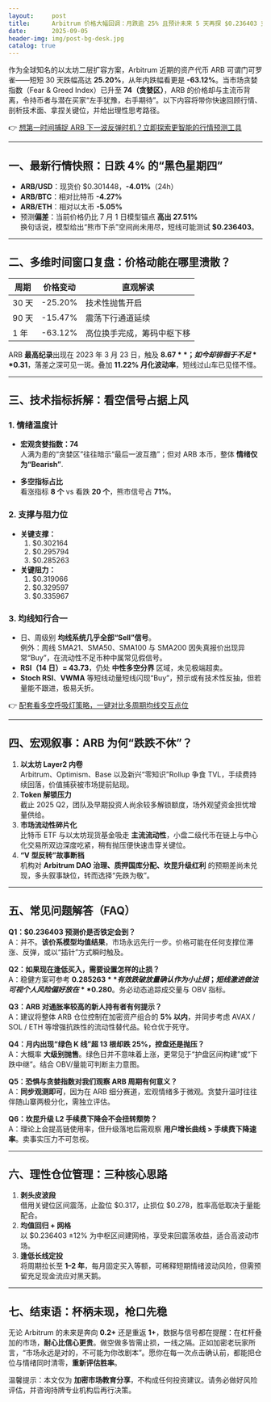 ```yaml
---
layout:     post
title:      Arbitrum 价格大幅回调：月跌逾 25% 且预计未来 5 天再探 $0.236403 支撑
date:       2025-09-05
header-img: img/post-bg-desk.jpg
catalog: true
---
```


作为全球知名的以太坊二层扩容方案，Arbitrum 近期的资产代币 ARB 可谓门可罗雀——短短 30 天跌幅高达 **25.20%**，从年内跌幅看更是 **-63.12%**。当市场贪婪指数（Fear & Greed Index）已升至 **74（贪婪区）**，ARB 的价格却与主流币背离，令持币者与潜在买家“左手犹豫，右手期待”。以下内容将带你快速回顾行情、剖析技术面、拿捏关键位，并给出理性思考路径。

👉 [想第一时间捕捉 ARB 下一波反弹时机？立即探索更智能的行情预测工具](https://okxdog.com/)

---

## 一、最新行情快照：日跌 4% 的“黑色星期四”

- **ARB/USD**：现货价 $0.301448，**-4.01%**（24h）
- **ARB/BTC**：相对比特币 **-4.27%**
- **ARB/ETH**：相对以太币 **-5.05%**
- 预测**偏差**：当前价格仍比 7 月 1 日模型锚点 **高出 27.51%**  
  换句话说，模型给出“熊市下杀”空间尚未用尽，短线可能测试 **$0.236403**。

---

## 二、多维时间窗口复盘：价格动能在哪里溃散？

| 周期 | 价格变动 | 直观解读 |
| ------ | -------- | -------- |
| 30 天 | -25.20% | 技术性抛售开启 |
| 90 天 | -15.47% | 震荡下行通道延续 |
| 1 年   | -63.12% | 高位换手完成，筹码中枢下移 |

ARB **最高纪录**出现在 2023 年 3 月 23 日，触及 **$8.67**；如今却徘徊于不足 **$0.31**，落差之深可见一斑。叠加 **11.22% 月化波动率**，短线过山车已见怪不怪。

---

## 三、技术指标拆解：看空信号占据上风

### 1. 情绪温度计
- **宏观贪婪指数：74**  
  人满为患的“贪婪区”往往暗示“最后一波互撸”；但对 ARB 本币，整体 **情绪仅为“Bearish”**.
  
- **多空指标占比**  
  看涨指标 **8 个** vs 看跌 **20 个**，熊市信号占 **71%**。

### 2. 支撑与阻力位
- **关键支撑：**
  1. $0.302164
  2. $0.295794
  3. $0.285263  
- **关键阻力：**
  1. $0.319066
  2. $0.329597
  3. $0.335967  

### 3. 均线知行合一
- 日、周级别 **均线系统几乎全部“Sell”信号**。  
  例外：周线 SMA21、SMA50、SMA100 与 SMA200 因失真报价出现异常“Buy”，在流动性不足币种中属常见假信号。
- **RSI（14 日）= 43.73**，仍处 **中性多空分界** 区域，未见极端超卖。  
- **Stoch RSI**、**VWMA** 等短线动量短线闪现“Buy”，预示或有技术性反抽，但若量能不跟进，极易夭折。

👉 [配套看多空呼吸灯策略，一键对比多周期均线交互点位](https://okxdog.com/)

---

## 四、宏观叙事：ARB 为何“跌跌不休”？

1. **以太坊 Layer2 内卷**  
   Arbitrum、Optimism、Base 以及新兴“零知识”Rollup 争食 TVL，手续费持续回落，价值捕获被市场提前贴现。
2. **Token 解锁压力**  
   截止 2025 Q2，团队及早期投资人尚余较多解锁额度，场外观望资金担忧增量供给。
3. **市场流动性碎片化**  
   比特币 ETF 与以太坊现货基金吸走 **主流流动性**，小盘二级代币在链上与中心化交易所双边深度吃紧，稍有抛压便快速击穿关键位。
4. **“V 型反转”故事断档**  
   机构对 **Arbitrum DAO 治理、质押国库分配、坎昆升级红利** 的预期差尚未兑现，多头叙事缺位，转而选择“先跌为敬”。

---

## 五、常见问题解答（FAQ）

**Q1：$0.236403 预测价是否铁定会到？**  
A：并不。**该价系模型均值结果**，市场永远先行一步。价格可能在任何支撑位滞涨、反弹，或以“插针”方式瞬时触及。

**Q2：如果现在逢低买入，需要设置怎样的止损？**  
A：稳健方案可参考 **$0.285263** 有效跌破放量确认作为小止损；短线激进做法可视个人风险偏好放在 **$0.280**。务必动态追踪成交量与 OBV 指标。

**Q3：ARB 对通胀率较高的新人持有者有何提示？**  
A：建议将整体 ARB 仓位控制在加密资产组合的 **5% 以内**，并同步考虑 AVAX / SOL / ETH 等增强抗跌性的流动性替代品。轮仓优于死守。

**Q4：月内出现“绿色 K 线”超 13 根却跌 25%，控盘还是抛压？**  
A：大概率 **大级别抛售**。绿色日并不意味着上涨，更常见于“护盘区间构建”或“下跌中继”。结合 OBV/量能可判断主力意图。

**Q5：恐惧与贪婪指数对我们观察 ARB 周期有何意义？**  
A：**同步观测即可**，因为在 ARB 细分赛道，宏观情绪多于微观。贪婪升温时往往伴随山寨两极分化，需独立评估。

**Q6：坎昆升级 L2 手续费下降会不会扭转颓势？**  
A：理论上会提高链使用率，但升级落地后需观察 **用户增长曲线 > 手续费下降速率**。卖事实压力不可忽视。

---

## 六、理性仓位管理：三种核心思路

1. **剥头皮波段**  
   借用关键位区间震荡，止盈位 $0.317，止损位 $0.278，胜率高低取决于量能配合。
2. **均值回归 + 网格**  
   以 $0.236403 ±12% 为中枢区间建网格，享受来回震荡收益，适合高波动市场。
3. **逢低长线定投**  
   将周期拉长至 **1–2 年**，每月固定买入等额，可稀释短期情绪波动风险，但需预留充足现金流应对黑天鹅。

---

## 七、结束语：杯柄未现，枪口先稳

无论 Arbitrum 的未来是奔向 **0.2+** 还是重返 **1+**，数据与信号都在提醒：在杠杆叠加的市场，**耐心比信心更贵**。做空做多皆需止损，一线之隔。正如加密老玩家所言，“市场永远是对的，不可能为你改剧本”。愿你在每一次点击确认前，都能把仓位与情绪同时清零，**重新评估胜率**。

温馨提示：本文仅为 **加密市场教育分享**，不构成任何投资建议。请务必做好风险评估，并咨询持牌专业机构后再行决策。